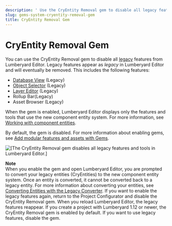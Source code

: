 ```yaml
---
description: ' Use the CryEntity Removal gem to disable all legacy features in &ly-editor;. '
slug: gems-system-cryentity-removal-gem
title: CryEntity Removal Gem
---
```

# CryEntity Removal Gem<a name="gems-system-cryentity-removal-gem"></a>

You can use the CryEntity Removal gem to disable all [legacy](https://docs.aws.amazon.com/lumberyard/latest/userguide/ly-glos-chap.html#legacy) features from Lumberyard Editor\. Legacy features appear as *legacy* in Lumberyard Editor and will eventually be removed\. This includes the following features:
+ [Database View](level-database-view.md) \(Legacy\)
+ [Object Selector](https://docs.aws.amazon.com/lumberyard/latest/legacyreference/entities-object-selector.html) \(Legacy\)
+ [Layer Editor](https://docs.aws.amazon.com/lumberyard/latest/legacyreference/level-layers-intro.html) \(Legacy\)
+ Rollup Bar\(Legacy\)
+ Asset Browser \(Legacy\) 

When the gem is enabled, Lumberyard Editor displays only the features and tools that use the new component entity system\. For more information, see [Working with component entities](component-intro.md)\.

By default, the gem is disabled\. For more information about enabling gems, see [Add modular features and assets with Gems](gems-system-gems.md)\.

![\[The CryEntity Removal gem disables all legacy features and tools in Lumberyard Editor.\]](/images/userguide/gems/gems-system-cryentity-removal-gem.png)

**Note**  
When you enable the gem and open Lumberyard Editor, you are prompted to convert your legacy entities \(CryEntities\) to the new component entity system\. Once an entity is converted, it cannot be converted back to a legacy entity\. For more information about converting your entities, see [Converting Entities with the Legacy Converter](component-entity-data-converter.md)\. 
If you want to enable the legacy features again, return to the Project Configurator and disable the CryEntity Removal gem\. When you reload Lumberyard Editor, the legacy features reappear\. 
If you create a project with Lumberyard 1\.12 or newer, the CryEntity Removal gem is enabled by default\. If you want to use legacy features, disable the gem\. 